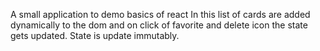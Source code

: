 A small application to demo basics of react
In this list of cards are added dynamically to the dom and on click of favorite and delete icon the state gets updated.
State is update immutably.